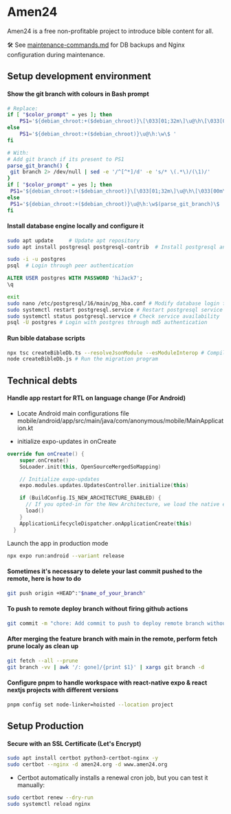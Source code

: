 # Amen24
Amen24 is a free non-profitable project to introduce bible content for all.

🛠️ See [maintenance-commands.md](./documentation/maintenance-commands.md) for DB backups and Nginx configuration during maintenance.

## Setup development environment

#### Show the git branch with colours in Bash prompt
``` bash
# Replace:
if [ "$color_prompt" = yes ]; then
    PS1='${debian_chroot:+($debian_chroot)}\[\033[01;32m\]\u@\h\[\033[00m\]:\[\033[01;34m\]\w\[\033[00m\]\$ '
else
    PS1='${debian_chroot:+($debian_chroot)}\u@\h:\w\$ '
fi

# With:
# Add git branch if its present to PS1
parse_git_branch() {
 git branch 2> /dev/null | sed -e '/^[^*]/d' -e 's/* \(.*\)/(\1)/'
}
if [ "$color_prompt" = yes ]; then
 PS1='${debian_chroot:+($debian_chroot)}\[\033[01;32m\]\u@\h\[\033[00m\]:\[\033[01;34m\]\w\[\033[01;31m\]$(parse_git_branch)\[\033[00m\]\$ '
else
 PS1='${debian_chroot:+($debian_chroot)}\u@\h:\w$(parse_git_branch)\$ '
fi
```

####  Install database engine locally and configure it
``` bash
sudo apt update     # Update apt repository
sudo apt install postgresql postgresql-contrib  # Install postgresql and some additional utilities

sudo -i -u postgres
psql  # Login through peer authentication
```

``` sql
ALTER USER postgres WITH PASSWORD 'hiJack7';
\q
```

``` bash
exit
sudo nano /etc/postgresql/16/main/pg_hba.conf # Modify database login from peer to md5
sudo systemctl restart postgresql.service # Restart postgresql service
sudo systemctl status postgresql.service # Check service availability
psql -U postgres # Login with postgres through md5 authentication
```

#### Run bible database scripts
```bash
npx tsc createBibleDb.ts --resolveJsonModule --esModuleInterop # Compile the script to JS
node createBibleDb.js # Run the migration program
```

## Technical debts

#### Handle app restart for RTL on language change (For Android)
- Locate Android main configurations file
  mobile/android/app/src/main/java/com/anonymous/mobile/MainApplication.kt

- initialize expo-updates in onCreate
``` kt
override fun onCreate() {
    super.onCreate()
    SoLoader.init(this, OpenSourceMergedSoMapping)

    // Initialize expo-updates
    expo.modules.updates.UpdatesController.initialize(this)

    if (BuildConfig.IS_NEW_ARCHITECTURE_ENABLED) {
      // If you opted-in for the New Architecture, we load the native entry point for this app.
      load()
    }
    ApplicationLifecycleDispatcher.onApplicationCreate(this)
  }
```

Launch the app in production mode
``` bash
npx expo run:android --variant release

```

#### Sometimes it's necessary to delete your last commit pushed to the remote, here is how to do
``` bash
git push origin +HEAD^:"$name_of_your_branch"
```

#### To push to remote deploy branch without firing github actions
``` bash
git commit -m "chore: Add commit to push to deploy remote branch without firing github actions [skip ci]"
```

#### After merging the feature branch with main in the remote, perform fetch prune localy as clean up
``` bash
git fetch --all --prune
git branch -vv | awk '/: gone]/{print $1}' | xargs git branch -d
```

#### Configure pnpm to handle workspace with react-native expo & react nextjs projects with different versions
``` bash
pnpm config set node-linker=hoisted --location project
```

## Setup Production

#### Secure with an SSL Certificate (Let's Encrypt)
``` bash
sudo apt install certbot python3-certbot-nginx -y
sudo certbot --nginx -d amen24.org -d www.amen24.org
```

- Certbot automatically installs a renewal cron job, but you can test it manually:
``` bash
sudo certbot renew --dry-run
sudo systemctl reload nginx
```
